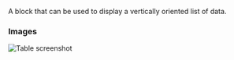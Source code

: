 A block that can be used to display a vertically oriented list of data.

### Images

![Table screenshot](https://gitlab.com/appsemble/appsemble/-/raw/0.29.6/config/assets/list.png)
